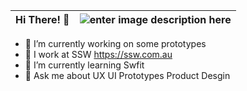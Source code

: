 
| Hi There! 👋 | ![enter image description here](https://ssw.com.au/SSW/images/Raven/SSWLogo.svg) |
|--|--|
 - 🔭 I’m currently working on some prototypes
- 🏃 I work at SSW https://ssw.com.au
- 🌱 I’m currently learning Swfit
- 💬 Ask me about UX UI Prototypes Product Desgin 

